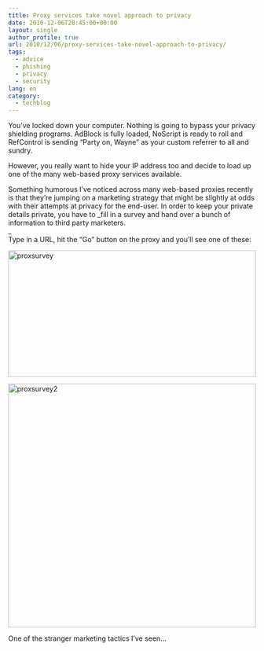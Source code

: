 ```yaml
---
title: Proxy services take novel approach to privacy
date: 2010-12-06T20:45:00+00:00
layout: single
author_profile: true
url: 2010/12/06/proxy-services-take-novel-approach-to-privacy/
tags:
  - advice
  - phishing
  - privacy
  - security
lang: en
category: 
  - techblog
---
```

You’ve locked down your computer. Nothing is going to bypass your privacy shielding programs. AdBlock is fully loaded, NoScript is ready to roll and RefControl is sending “Party on, Wayne” as your custom referrer to all and sundry.

However, you really want to hide your IP address too and decide to load up one of the many web-based proxy services available.

Something humorous I’ve noticed across many web-based proxies recently is that they’re jumping on a marketing strategy that might be slightly at odds with their attempts at privacy for the end-user. In order to keep your private details private, you have to _fill in a survey and hand over a bunch of information to third party marketers.  
_  
Type in a URL, hit the “Go” button on the proxy and you’ll see one of these:

[<img title="proxsurvey" border="0" alt="proxsurvey" src="http://lh4.ggpht.com/_vaUVXcmC3OI/TP1EYY1h_QI/AAAAAAAADXM/eLD9SUpPJzU/proxsurvey_thumb%5B1%5D.gif?imgmax=800" width="504" height="257" />](http://lh4.ggpht.com/_vaUVXcmC3OI/TP1EVg7cCUI/AAAAAAAADXI/cihl2vrGBBE/s1600-h/proxsurvey%5B3%5D.gif)

[<img title="proxsurvey2" border="0" alt="proxsurvey2" src="http://lh4.ggpht.com/_vaUVXcmC3OI/TP1Eb2erVLI/AAAAAAAADXU/7NFmki4u3Vg/proxsurvey2_thumb%5B1%5D.gif?imgmax=800" width="504" height="496" />](http://lh5.ggpht.com/_vaUVXcmC3OI/TP1EaGQXD0I/AAAAAAAADXQ/4f4jLbLRrr8/s1600-h/proxsurvey2%5B3%5D.gif)

One of the stranger marketing tactics I’ve seen…